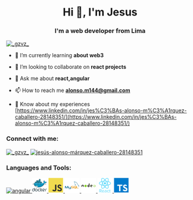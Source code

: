 <h1 align="center">Hi 👋, I'm Jesus</h1>
<h3 align="center">I'm a web developer from Lima</h3>

<p align="left"> <a href="https://twitter.com/_gzvz_" target="blank"><img src="https://img.shields.io/twitter/follow/_gzvz_?logo=twitter&style=for-the-badge" alt="_gzvz_" /></a> </p>

- 🌱 I’m currently learning **about web3**

- 👯 I’m looking to collaborate on **react projects**

- 💬 Ask me about **react,angular**

- 📫 How to reach me **alonso.m144@gmail.com**

- 📄 Know about my experiences [https://www.linkedin.com/in/jes%C3%BAs-alonso-m%C3%A1rquez-caballero-28148351/](https://www.linkedin.com/in/jes%C3%BAs-alonso-m%C3%A1rquez-caballero-28148351/)

<h3 align="left">Connect with me:</h3>
<p align="left">
<a href="https://twitter.com/_gzvz_" target="blank"><img align="center" src="https://raw.githubusercontent.com/rahuldkjain/github-profile-readme-generator/master/src/images/icons/Social/twitter.svg" alt="_gzvz_" height="30" width="40" /></a>
<a href="https://linkedin.com/in/jesús-alonso-márquez-caballero-28148351" target="blank"><img align="center" src="https://raw.githubusercontent.com/rahuldkjain/github-profile-readme-generator/master/src/images/icons/Social/linked-in-alt.svg" alt="jesús-alonso-márquez-caballero-28148351" height="30" width="40" /></a>
</p>

<h3 align="left">Languages and Tools:</h3>
<p align="left"> <a href="https://angular.io" target="_blank" rel="noreferrer"> <img src="https://angular.io/assets/images/logos/angular/angular.svg" alt="angular" width="40" height="40"/> </a> <a href="https://www.docker.com/" target="_blank" rel="noreferrer"> <img src="https://raw.githubusercontent.com/devicons/devicon/master/icons/docker/docker-original-wordmark.svg" alt="docker" width="40" height="40"/> </a> <a href="https://developer.mozilla.org/en-US/docs/Web/JavaScript" target="_blank" rel="noreferrer"> <img src="https://raw.githubusercontent.com/devicons/devicon/master/icons/javascript/javascript-original.svg" alt="javascript" width="40" height="40"/> </a> <a href="https://www.mysql.com/" target="_blank" rel="noreferrer"> <img src="https://raw.githubusercontent.com/devicons/devicon/master/icons/mysql/mysql-original-wordmark.svg" alt="mysql" width="40" height="40"/> </a> <a href="https://nodejs.org" target="_blank" rel="noreferrer"> <img src="https://raw.githubusercontent.com/devicons/devicon/master/icons/nodejs/nodejs-original-wordmark.svg" alt="nodejs" width="40" height="40"/> </a> <a href="https://reactjs.org/" target="_blank" rel="noreferrer"> <img src="https://raw.githubusercontent.com/devicons/devicon/master/icons/react/react-original-wordmark.svg" alt="react" width="40" height="40"/> </a> <a href="https://www.typescriptlang.org/" target="_blank" rel="noreferrer"> <img src="https://raw.githubusercontent.com/devicons/devicon/master/icons/typescript/typescript-original.svg" alt="typescript" width="40" height="40"/> </a> </p>


